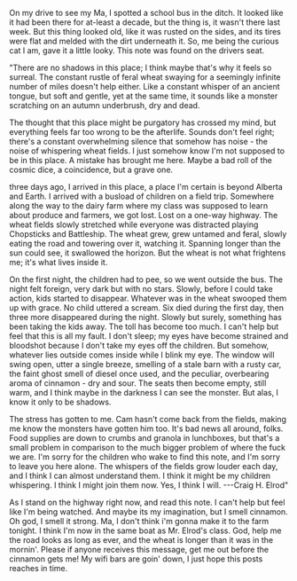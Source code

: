 On my drive to see my Ma, I spotted a school bus in the ditch. It looked like it had been there for at-least a decade, but the thing is, it wasn't there last week. But this thing looked old, like it was rusted on the sides, and its tires were flat and melded with the dirt underneath it. So, me being the curious cat I am, gave it a little looky. This note was found on the drivers seat. 

"There are no shadows in this place; I think maybe that's why it feels so surreal. The constant rustle of feral wheat swaying for a seemingly infinite number of miles doesn't help either. Like a constant whisper of an ancient tongue, but soft and gentle, yet at the same time, it sounds like a monster scratching on an autumn underbrush, dry and dead.

 The thought that this place might be purgatory has crossed my mind, but everything feels far too wrong to be the afterlife. Sounds don't feel right; there's a constant overwhelming silence that somehow has noise - the noise of whispering wheat fields. I just somehow know I'm not supposed to be in this place. A mistake has brought me here. Maybe a bad roll of the cosmic dice, a coincidence, but a grave one. 

  three days ago, I arrived in this place, a place I'm certain is beyond Alberta and Earth. I arrived with a busload of children on a field trip. Somewhere along the way to the dairy farm where my class was supposed to learn about produce and farmers, we got lost. Lost on a one-way highway. The wheat fields slowly stretched while everyone was distracted playing Chopsticks and Battleship. The wheat grew, grew untamed and feral, slowly eating the road and towering over it, watching it. Spanning longer than the sun could see, it swallowed the horizon. But the wheat is not what frightens me; it's what lives inside it. 

  On the first night, the children had to pee, so we went outside the bus. The night felt foreign, very dark but with no stars. Slowly, before I could take action, kids started to disappear. Whatever was in the wheat swooped them up with grace. No child uttered a scream. Six died during the first day, then three more disappeared during the night. Slowly but surely, something has been taking the kids away. The toll has become too much. I can't help but feel that this is all my fault. I don't sleep; my eyes have become strained and bloodshot because I don't take my eyes off the children. But somehow, whatever lies outside comes inside while I blink my eye. The window will swing open, utter a single breeze, smelling of a stale barn with a rusty car, the faint ghost smell of diesel once used, and the peculiar, overbearing aroma of cinnamon - dry and sour. The seats then become empty, still warm, and I think maybe in the darkness I can see the monster. But alas, I know it only to be shadows. 

  The stress has gotten to me. Cam hasn't come back from the fields, making me know the monsters have gotten him too. It's bad news all around, folks. Food supplies are down to crumbs and granola in lunchboxes, but that's a small problem in comparison to the much bigger problem of where the fuck we are. I'm sorry for the children who wake to find this note, and I'm sorry to leave you here alone. The whispers of the fields grow louder each day, and I think I can almost understand them. I think it might be my children whispering. I think I might join them now. Yes, I think I will. ---Craig H. Elrod"

As I stand on the highway right now, and read this note. I can't help but feel like I'm being watched. And maybe its my imagination, but I smell cinnamon. Oh god, I smell it strong. Ma, I don't think i'm gonna make it to the farm tonight. I think I'm now in the same boat as Mr. Elrod's class. God, help me the road looks as long as ever, and the wheat is longer than it was in the mornin'. Please if anyone receives this message, get me out before the cinnamon gets me! My wifi bars are goin' down, I just hope this posts reaches in time.
